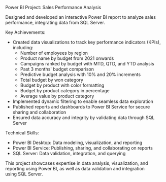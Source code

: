 Power BI Project: Sales Performance Analysis

Designed and developed an interactive Power BI report to analyze sales performance, integrating data from SQL Server.

Key Achievements:

- Created data visualizations to track key performance indicators (KPIs), including:
    - Number of employees by region
    - Product name by budget from 2021 onwards
    - Campaigns ranked by budget with MTD, QTD, and YTD analysis
    - Past 3 months' budget comparison
    - Predictive budget analysis with 10% and 20% increments
    - Total budget by won category
    - Budget by product with color formatting
    - Budget by product category in percentage
    - Average value by product category
- Implemented dynamic filtering to enable seamless data exploration
- Published reports and dashboards to Power BI Service for secure sharing and collaboration
- Ensured data accuracy and integrity by validating data through SQL Server

Technical Skills:

- Power BI Desktop: Data modeling, visualization, and reporting
- Power BI Service: Publishing, sharing, and collaborating on reports
- SQL Server: Data validation, integration, and querying

This project showcases expertise in data analysis, visualization, and reporting using Power BI, as well as data validation and integration using SQL Server.
